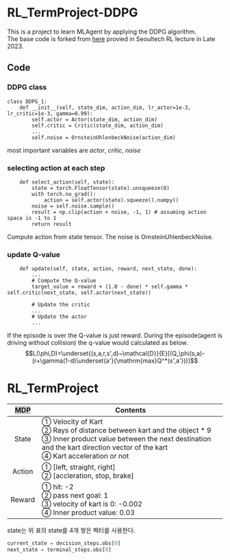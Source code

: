 # RL_TermProject-DDPG
This is a project to learn MLAgent by applying the DDPG algorithm.   
The base code is forked from [here](https://github.com/spiz26/RL_TermProject) provied in Seoultech RL lecture in Late 2023.   

## Code
### DDPG class
```
class DDPG_1:
    def __init__(self, state_dim, action_dim, lr_actor=1e-3, lr_critic=1e-3, gamma=0.99):
        self.actor = Actor(state_dim, action_dim)
        self.critic = Critic(state_dim, action_dim)
        ...
        self.noise = OrnsteinUhlenbeckNoise(action_dim)
```
most important variables are *actor*, *critic*, *noise*
### selecting action at each step
```
    def select_action(self, state):
        state = torch.FloatTensor(state).unsqueeze(0)
        with torch.no_grad():
            action = self.actor(state).squeeze().numpy()
        noise = self.noise.sample()
        result = np.clip(action + noise, -1, 1) # assuming action space is -1 to 1
        return result
```
Compute action from state tensor. The noise is OrnsteinUhlenbeckNoise.
### update Q-value
```
    def update(self, state, action, reward, next_state, done):
        ...
        # Compute the Q-value
        target_value = reward + (1.0 - done) * self.gamma * self.critic(next_state, self.actor(next_state))

        # Update the critic
        ...
        # Update the actor
        ...
```
If the episode is over the Q-value is just reward. During the episode(agent is driving without collision) the q-value would calculated as below.   
$$L(\phi,D)=\underset{(s,a,r,s',d)~\mathcal{D}}{E}[(Q_\phi(s,a)-(r+\gamma(1-d)\underset{a'}{\mathrm{max}Q^*(s',a'}))]$$

# RL_TermProject
|   <span style = "background-color : lightgray">MDP</span>  |                                                                                          <center>Contents</center>                                                                                         |
|:------:|:------------------------------------------------------------------------------------------------------------------------------------------------------------------------------------------|
| State  | ① Velocity of Kart <br> ② Rays of distance between kart and the object * 9 <br> ③ Inner product value between the next destination and the kart direction vector of the kart <br> ④ Kart acceleration or not |
| Action | ① [left, straight, right] <br> ② [accleration, stop, brake]                                                                                                                                    |
| Reward | ① hit: -2 <br> ② pass next goal: 1 <br> ③ velocity of kart is 0: -0.002 <br> ④ Inner product value: 0.03                                                                                                 |

state는 위 표의 state를 4개 쌓은 벡터를 사용한다.
```python
current_state = decision_steps.obs[0]
next_state = terminal_steps.obs[0]
```
